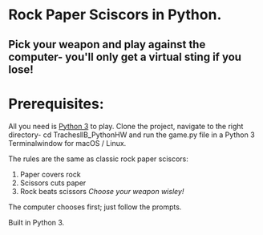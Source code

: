 # Rock Paper Sciscors in Python.

## Pick your weapon and play against the computer- you'll only get a virtual sting if you lose!

# Prerequisites: 
All you need is [Python 3](https://www.python.org/download/releases/3.0/) to play.
Clone the project, navigate to the right directory- cd TrachesllB_PythonHW and run the game.py file in a Python 3 Terminalwindow for macOS / Linux.

The rules are the same as classic rock paper sciscors:
1. Paper covers rock
2. Scissors cuts paper
3. Rock beats scissors
*Choose your weapon wisley!*

The computer chooses first; just follow the prompts.

Built in Python 3.